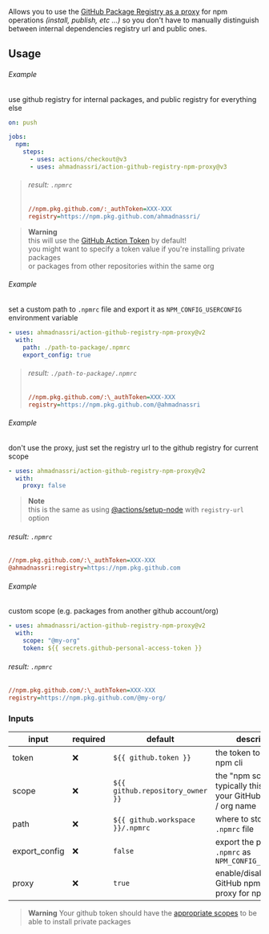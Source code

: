 Allows you to use the [GitHub Package Registry as a proxy][blog] for npm operations _(install, publish, etc ...)_ so you don't have to manually distinguish between internal dependencies registry url and public ones.

## Usage

###### Example

use github registry for internal packages, and public registry for everything else

```yaml
on: push

jobs:
  npm:
    steps:
      - uses: actions/checkout@v3
      - uses: ahmadnassri/action-github-registry-npm-proxy@v3
```

> ###### result: `.npmrc`
>
> ```ini
> //npm.pkg.github.com/:_authToken=XXX-XXX
> registry=https://npm.pkg.github.com/ahmadnassri/
> ```

> **Warning**  
> this will use the [GitHub Action Token][action-token] by default!  
> you might want to specify a token value if you're installing private packages  
> or packages from other repositories within the same org

###### Example

set a custom path to `.npmrc` file and export it as `NPM_CONFIG_USERCONFIG` environment variable

```yaml
- uses: ahmadnassri/action-github-registry-npm-proxy@v2
  with:
    path: ./path-to-package/.npmrc
    export_config: true
```

> ###### result: `./path-to-package/.npmrc`
>
> ```ini
> //npm.pkg.github.com/:\_authToken=XXX-XXX
> registry=https://npm.pkg.github.com/@ahmadnassri
> ```

###### Example

don't use the proxy, just set the registry url to the github registry for current scope

```yaml
- uses: ahmadnassri/action-github-registry-npm-proxy@v2
  with:
    proxy: false
```

> **Note**  
> this is the same as using [@actions/setup-node] with `registry-url` option

###### result: `.npmrc`

```ini
//npm.pkg.github.com/:\_authToken=XXX-XXX
@ahmadnassri:registry=https://npm.pkg.github.com
```

###### Example

custom scope (e.g. packages from another github account/org)

```yaml
- uses: ahmadnassri/action-github-registry-npm-proxy@v2
  with:
    scope: "@my-org"
    token: ${{ secrets.github-personal-access-token }}
```

###### result: `.npmrc`

```ini
//npm.pkg.github.com/:\_authToken=XXX-XXX
registry=https://npm.pkg.github.com/@my-org/
```

### Inputs

| input         | required | default                          | description                                                             |
| ------------- | -------- | -------------------------------- | ----------------------------------------------------------------------- |
| token         | ❌       | `${{ github.token }}`            | the token to use with npm cli                                           |
| scope         | ❌       | `${{ github.repository_owner }}` | the "npm scope", typically this will be your GitHub username / org name |
| path          | ❌       | `${{ github.workspace }}/.npmrc` | where to store the `.npmrc` file                                        |
| export_config | ❌       | `false`                          | export the path to `.npmrc` as `NPM_CONFIG_USERCONFIG`                  |
| proxy         | ❌       | `true`                           | enable/disable the GitHub npm packages proxy for npm                    |

> **Warning**
> Your github token should have the [appropriate scopes][token-scopes] to be able to install private packages

[blog]: https://github.blog/2019-09-11-proxying-packages-with-github-package-registry-and-other-updates/
[action-token]: https://docs.github.com/en/actions/security-guides/automatic-token-authentication
[@actions/setup-node]: https://github.com/actions/setup-node
[token-scopes]: https://docs.github.com/en/packages/learn-github-packages/about-permissions-for-github-packages#about-scopes-and-permissions-for-package-registries
